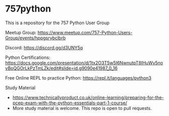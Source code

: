 # 757python
This is a repository for the 757 Python User Group

Meetup Group:
https://www.meetup.com/757-Python-Users-Group/events/hppgsrybclbrb

Discord:
https://discord.gg/d3UNY5q

Python Certifications:
https://docs.google.com/presentation/d/1tx2O3T5w5I6NwnutpT8IHuWv5novBoQGOrLkPzTmLZk/edit#slide=id.g9090e41987_0_16

Free Online REPL to practice Python:
https://repl.it/languages/python3

Study Material

 - https://www.technicallyproduct.co.uk/online-learning/preparing-for-the-pcep-exam-with-the-python-essentials-part-1-course/
 - More study material is welcome. This repo is open to pull requests.
